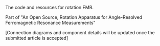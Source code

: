 The code and resources for rotation FMR.

Part of "An Open Source, Rotation Apparatus for Angle-Resolved Ferromagnetic
 Resonance Measurements"

[Connection diagrams and component details will be updated once the submitted article is accepted]
